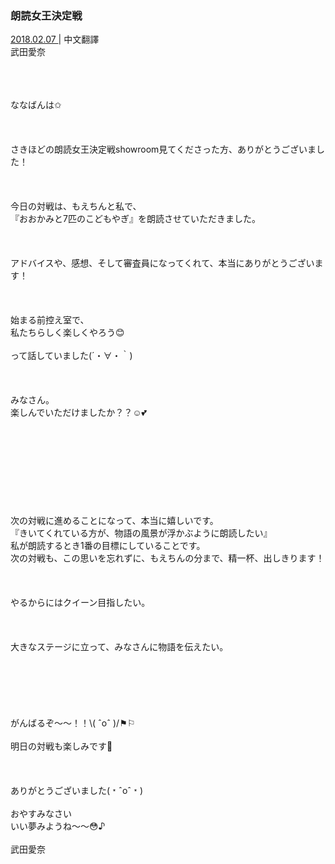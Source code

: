 ### 朗読女王決定戦
<a target="_blank" rel="noreferrer noopener" href="http://blog.nanabunnonijyuuni.com/s/n227/diary/detail/528?ima=1221&cd=blog">2018.02.07 </a>| 中文翻譯<a target="_blank" rel="noreferrer noopener" href=""></a><br>
武田愛奈<br>
<p><br><br><br>
ななばんは✩︎<br><br><br><br>
さきほどの朗読女王決定戦showroom見てくださった方、ありがとうございました！<br><br><br><br>
今日の対戦は、もえちんと私で、<br>
『おおかみと7匹のこどもやぎ』を朗読させていただきました。<br><br><br><br>
アドバイスや、感想、そして審査員になってくれて、本当にありがとうございます！<br><br><br><br>
始まる前控え室で、<br>
私たちらしく楽しくやろう😊<br><br>
って話していました(´・∀・｀)<br><br><br><br>
みなさん。<br>
楽しんでいただけましたか？？☺️💕<br><br><br><br><br><br><br><br><br><br>
次の対戦に進めることになって、本当に嬉しいです。<br>
『きいてくれている方が、物語の風景が浮かぶように朗読したい』<br>
私が朗読するとき1番の目標にしていることです。<br>
次の対戦も、この思いを忘れずに、もえちんの分まで、精一杯、出しきります！<br><br><br><br>
やるからにはクイーン目指したい。<br><br><br><br>
大きなステージに立って、みなさんに物語を伝えたい。<br><br><br><br><br><br><br>
がんばるぞ〜〜！！\( ˆoˆ )/⚑︎⚐︎<br><br>
明日の対戦も楽しみです👑<br><br><br><br>
ありがとうございました(﹡ˆoˆ﹡)<br><br>
おやすみなさい<br>
いい夢みようね〜〜😳♪<br><br>
武田愛奈</p>